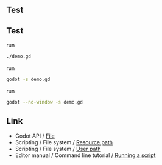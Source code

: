 

## Test

## Test

run

``` sh
./demo.gd
```

run

``` sh
godot -s demo.gd
```

run

``` sh
godot --no-window -s demo.gd
```

## Link

* Godot API / [File](https://docs.godotengine.org/en/stable/classes/class_file.html#description)
* Scripting / File system / [Resource path](https://docs.godotengine.org/en/stable/tutorials/scripting/filesystem.html#resource-path)
* Scripting / File system / [User path](https://docs.godotengine.org/en/stable/tutorials/scripting/filesystem.html#user-path)
* Editor manual / Command line tutorial / [Running a script](https://docs.godotengine.org/en/stable/tutorials/editor/command_line_tutorial.html#running-a-script)
